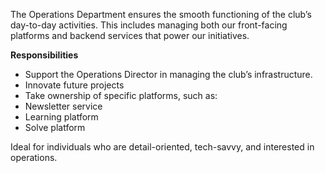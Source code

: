 The Operations Department ensures the smooth functioning of the club’s day-to-day activities. This includes managing both our front-facing platforms and backend services that power our initiatives.

**Responsibilities**

-	Support the Operations Director in managing the club’s infrastructure.
-	Innovate future projects
-	Take ownership of specific platforms, such as:
  -	Newsletter service
  -	Learning platform
  -	Solve platform

Ideal for individuals who are detail-oriented, tech-savvy, and interested in operations.